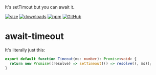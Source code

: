 It's setTimout but you can await it.

[![size](https://img.shields.io/bundlephobia/minzip/@sebastbake/await-timeout)](https://bundlephobia.com/result?p=@sebastbake/await-timeout)
[![downloads](https://img.shields.io/npm/dw/@sebastbake/await-timeout)](https://www.npmjs.com/package/@sebastbake/await-timeout)
[![npm](https://img.shields.io/npm/v/@sebastbake/await-timeout)](https://www.npmjs.com/package/@sebastbake/await-timeout)
[![GitHub](https://img.shields.io/github/license/sebastbake/await-timeout)](https://github.com/SebastBake/await-timeout)

# await-timeout

It's literally just this:

```ts
export default function Timeout(ms: number): Promise<void> {
  return new Promise((resolve) => setTimeout(() => resolve(), ms));
}
```
